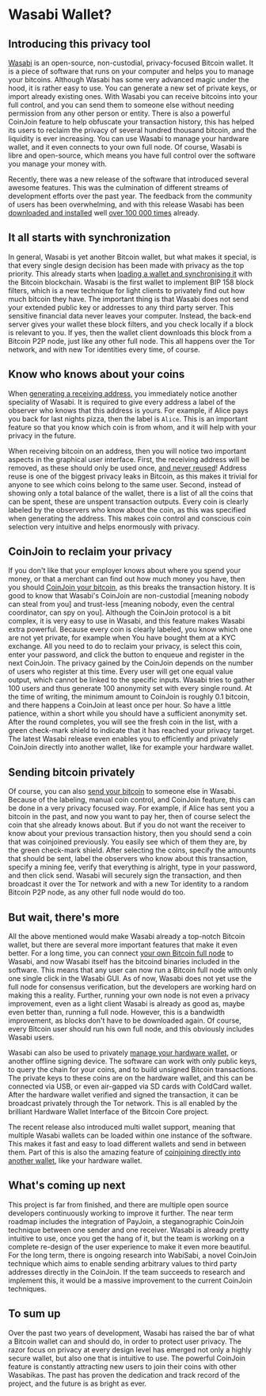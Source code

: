 # Wasabi Wallet?

## Introducing this privacy tool

[Wasabi](https://wasabiwallet.io) is an open-source, non-custodial, privacy-focused Bitcoin wallet.
It is a piece of software that runs on your computer and helps you to manage your bitcoins.
Although Wasabi has some very advanced magic under the hood, it is rather easy to use.
You can generate a new set of private keys, or import already existing ones.
With Wasabi you can receive bitcoins into your full control, and you can send them to someone else without needing permission from any other person or entity.
There is also a powerful CoinJoin feature to help obfuscate your transaction history, this has helped its users to reclaim the privacy of several hundred thousand bitcoin, and the liquidity is ever increasing.
You can use Wasabi to manage your hardware wallet, and it even connects to your own full node.
Of course, Wasabi is libre and open-source, which means you have full control over the software you manage your money with.

Recently, there was a new release of the software that introduced several awesome features.
This was the culmination of different streams of development efforts over the past year.
The feedback from the community of users has been overwhelming, and with this release Wasabi has been [downloaded and installed](https://docs.wasabiwallet.io/using-wasabi/InstallPackage.html) well [over 100 000 times](https://somsubhra.com/github-release-stats/?username=zksnacks&repository=WalletWasabi) already.

## It all starts with synchronization

In general, Wasabi is yet another Bitcoin wallet, but what makes it special, is that every single design decision has been made with privacy as the top priority.
This already starts when [loading a wallet and synchronising it](https://docs.wasabiwallet.io/using-wasabi/WalletLoad.html) with the Bitcoin blockchain.
Wasabi is the first wallet to implement BIP 158 block filters, which is a new technique for light clients to privately find out how much bitcoin they have.
The important thing is that Wasabi does not send your extended public key or addresses to any third party server.
This sensitive financial data never leaves your computer.
Instead, the back-end server gives your wallet these block filters, and you check locally if a block is relevant to you.
If yes, then the wallet client downloads this block from a Bitcoin P2P node, just like any other full node.
This all happens over the Tor network, and with new Tor identities every time, of course.

## Know who knows about your coins

When [generating a receiving address](https://docs.wasabiwallet.io/using-wasabi/Receive.md), you immediately notice another speciality of Wasabi.
It is required to give every address a label of the observer who knows that this address is yours.
For example, if Alice pays you back for last nights pizza, then the label is `Alice`.
This is an important feature so that you know which coin is from whom, and it will help with your privacy in the future.

When receiving bitcoin on an address, then you will notice two important aspects in the graphical user interface.
First, the receiving address will be removed, as these should only be used once, [and never reused](https://docs.wasabiwallet.io/why-wasabi/AddressReuse.html)!
Address reuse is one of the biggest privacy leaks in Bitcoin, as this makes it trivial for anyone to see which coins belong to the same user.
Second, instead of showing only a total balance of the wallet, there is a list of all the coins that can be spent, these are unspent transaction outputs.
Every coin is clearly labeled by the observers who know about the coin, as this was specified when generating the address.
This makes coin control and conscious coin selection very intuitive and helps enormously with privacy.

## CoinJoin to reclaim your privacy

If you don't like that your employer knows about where you spend your money, or that a merchant can find out how much money you have, then you should [CoinJoin your bitcoin](https://docs.wasabiwallet.io/using-wasabi/CoinJoin.html), as this breaks the transaction history.
It is good to know that Wasabi's CoinJoin are non-custodial [meaning nobody can steal from you] and trust-less [meaning nobody, even the central coordinator, can spy on you].
Although the CoinJoin protocol is a bit complex, it is very easy to use in Wasabi, and this feature makes Wasabi extra powerful.
Because every coin is clearly labeled, you know which one are not yet private, for example when You have bought them at a KYC exchange.
All you need to do to reclaim your privacy, is select this coin, enter your password, and click the button to enqueue and register in the next CoinJoin.
The privacy gained by the CoinJoin depends on the number of users who register at this time.
Every user will get one equal value output, which cannot be linked to the specific inputs.
Wasabi tries to gather 100 users and thus generate 100 anonymity set with every single round.
At the time of writing, the minimum amount to CoinJoin is roughly 0.1 bitcoin, and there happens a CoinJoin at least once per hour.
So have a little patience, within a short while you should have a sufficient anonymity set.
After the round completes, you will see the fresh coin in the list, with a green check-mark shield to indicate that it has reached your privacy target.
The latest Wasabi release even enables you to efficiently and privately CoinJoin directly into another wallet, like for example your hardware wallet.

## Sending bitcoin privately

Of course, you can also [send your bitcoin](https://docs.wasabiwallet.io/using-wasabi/Send.html) to someone else in Wasabi.
Because of the labeling, manual coin control, and CoinJoin feature, this can be done in a very privacy focused way.
For example, if Alice has sent you a bitcoin in the past, and now you want to pay her, then of course select the coin that she already knows about.
But if you do not want the receiver to know about your previous transaction history, then you should send a coin that was coinjoined previously.
You easily see which of them they are, by the green check-mark shield.
After selecting the coins, specify the amounts that should be sent, label the observers who know about this transaction, specify a mining fee, verify that everything is alright, type in your password, and then click send.
Wasabi will securely sign the transaction, and then broadcast it over the Tor network and with a new Tor identity to a random Bitcoin P2P node, as any other full node would do too.

## But wait, there's more

All the above mentioned would make Wasabi already a top-notch Bitcoin wallet, but there are several more important features that make it even better.
For a long time, you can connect [your own Bitcoin full node](https://docs.wasabiwallet.io/using-wasabi/BitcoinFullNode.html) to Wasabi, and now Wasabi itself has the bitcoind binaries included in the software.
This means that any user can now run a Bitcoin full node with only one single click in the Wasabi GUI.
As of now, Wasabi does not yet use the full node for consensus verification, but the developers are working hard on making this a reality.
Further, running your own node is not even a privacy improvement, even as a light client Wasabi is already as good as, maybe even better than, running a full node.
However, this is a bandwidth improvement, as blocks don't have to be downloaded again.
Of course, every Bitcoin user should run his own full node, and this obviously includes Wasabi users.


Wasabi can also be used to privately [manage your hardware wallet](https://docs.wasabiwallet.io/using-wasabi/ColdWasabi.html), or another offline signing device.
The software can work with only public keys, to query the chain for your coins, and to build unsigned Bitcoin transactions.
The private keys to these coins are on the hardware wallet, and this can be connected via USB, or even air-gapped via SD cards with ColdCard wallet.
After the hardware wallet verified and signed the transaction, it can be broadcast privately through the Tor network.
This is all enabled by the brilliant Hardware Wallet Interface of the Bitcoin Core project.

The recent release also introduced multi wallet support, meaning that multiple Wasabi wallets can be loaded within one instance of the software.
This makes it fast and easy to load different wallets and send in between them.
Part of this is also the amazing feature of [coinjoining directly into another wallet](https://docs.wasabiwallet.io/using-wasabi/Daemon.html), like your hardware wallet.

## What's coming up next

This project is far from finished, and there are multiple open source developers continuously working to improve it further.
The near term roadmap includes the integration of PayJoin, a steganographic CoinJoin technique between one sender and one receiver.
Wasabi is already pretty intuitive to use, once you get the hang of it, but the team is working on a complete re-design of the user experience to make it even more beautiful.
For the long term, there is ongoing research into WabiSabi, a novel CoinJoin technique which aims to enable sending arbitrary values to third party addresses directly in the CoinJoin.
If the team succeeds to research and implement this, it would be a massive improvement to the current CoinJoin techniques.

## To sum up

Over the past two years of development, Wasabi has raised the bar of what a Bitcoin wallet can and should do, in order to protect user privacy.
The razor focus on privacy at every design level has emerged not only a highly secure wallet, but also one that is intuitive to use.
The powerful CoinJoin feature is constantly attracting new users to join their coins with other Wasabikas.
The past has proven the dedication and track record of the project, and the future is as bright as ever.
